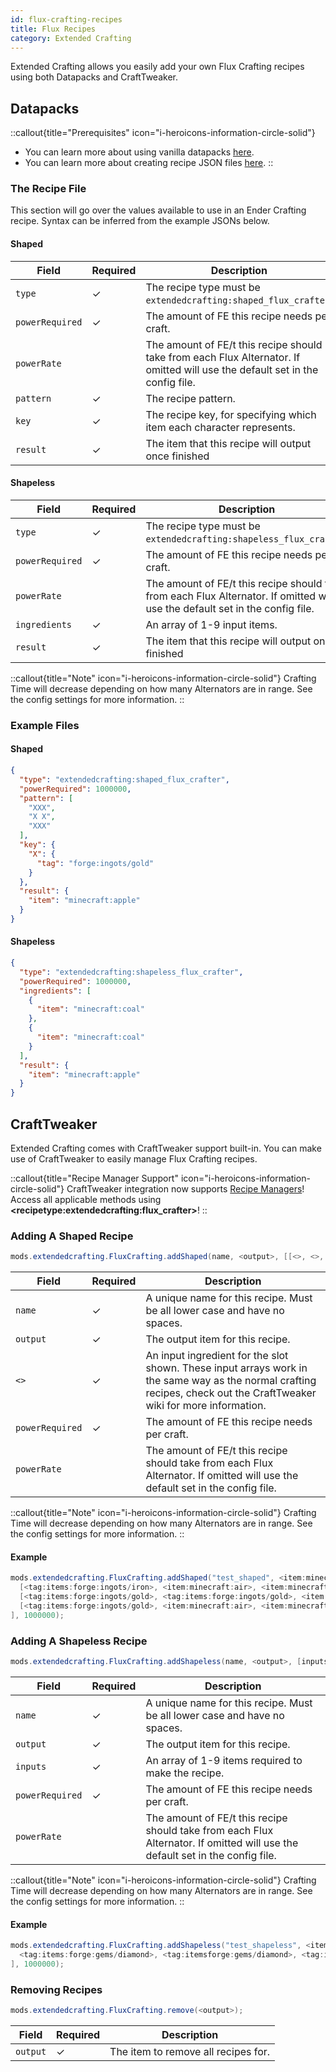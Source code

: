 ```yaml
---
id: flux-crafting-recipes
title: Flux Recipes
category: Extended Crafting
---
```


Extended Crafting allows you easily add your own Flux Crafting recipes using both Datapacks and CraftTweaker.

## Datapacks

::callout{title="Prerequisites" icon="i-heroicons-information-circle-solid"}
- You can learn more about using vanilla datapacks <a href="https://minecraft.gamepedia.com/Data_pack" target="_blank">here</a>.
- You can learn more about creating recipe JSON files <a href="https://minecraft.gamepedia.com/Recipe" target="_blank">here</a>.
::

### The Recipe File

This section will go over the values available to use in an Ender Crafting recipe. Syntax can be inferred from the example JSONs below.

#### Shaped

| Field           | Required | Description                                                                                                                   |
|-----------------|----------|-------------------------------------------------------------------------------------------------------------------------------|
| `type`          | ✓        | The recipe type must be `extendedcrafting:shaped_flux_crafter`.                                                               |
| `powerRequired` | ✓        | The amount of FE this recipe needs per craft.                                                                                 |
| `powerRate`     |          | The amount of FE/t this recipe should take from each Flux Alternator. If omitted will use the default set in the config file. |
| `pattern`       | ✓        | The recipe pattern.                                                                                                           |
| `key`           | ✓        | The recipe key, for specifying which item each character represents.                                                          |
| `result`        | ✓        | The item that this recipe will output once finished                                                                           |

#### Shapeless

| Field           | Required | Description                                                                                                                   |
|-----------------|----------|-------------------------------------------------------------------------------------------------------------------------------|
| `type`          | ✓        | The recipe type must be `extendedcrafting:shapeless_flux_crafter`.                                                            |
| `powerRequired` | ✓        | The amount of FE this recipe needs per craft.                                                                                 |
| `powerRate`     |          | The amount of FE/t this recipe should take from each Flux Alternator. If omitted will use the default set in the config file. |
| `ingredients`   | ✓        | An array of 1-9 input items.                                                                                                  |
| `result`        | ✓        | The item that this recipe will output once finished                                                                           |

::callout{title="Note" icon="i-heroicons-information-circle-solid"}
Crafting Time will decrease depending on how many Alternators are in range. See the config settings for more information.
::

### Example Files
#### Shaped

```json
{
  "type": "extendedcrafting:shaped_flux_crafter",
  "powerRequired": 1000000,
  "pattern": [
    "XXX",
    "X X",
    "XXX"
  ],
  "key": {
    "X": {
      "tag": "forge:ingots/gold"
    }
  },
  "result": {
    "item": "minecraft:apple"
  }
}
```

#### Shapeless

```json
{
  "type": "extendedcrafting:shapeless_flux_crafter",
  "powerRequired": 1000000,
  "ingredients": [
    {
      "item": "minecraft:coal"
    },
    {
      "item": "minecraft:coal"
    }
  ],
  "result": {
    "item": "minecraft:apple"
  }
}
```

## CraftTweaker

Extended Crafting comes with CraftTweaker support built-in. You can make use of CraftTweaker to easily manage Flux Crafting recipes.

::callout{title="Recipe Manager Support" icon="i-heroicons-information-circle-solid"}
CraftTweaker integration now supports <a href="https://docs.blamejared.com/1.20.1/en/tutorial/Recipes/RecipeManagers" target="_blank">Recipe Managers</a>! Access all applicable methods using **\<recipetype:extendedcrafting:flux_crafter\>**!
::

### Adding A Shaped Recipe

```java
mods.extendedcrafting.FluxCrafting.addShaped(name, <output>, [[<>, <>, <>], [<>, <>, <>], [<>, <>, <>]], powerRequired, powerRate);  
```

| Field           | Required | Description                                                                                                                                                           |
|-----------------|----------|-----------------------------------------------------------------------------------------------------------------------------------------------------------------------|
| `name`          | ✓        | A unique name for this recipe. Must be all lower case and have no spaces.                                                                                             |
| `output`        | ✓        | The output item for this recipe.                                                                                                                                      |
| `<>`            | ✓        | An input ingredient for the slot shown. These input arrays work in the same way as the normal crafting recipes, check out the CraftTweaker wiki for more information. |
| `powerRequired` | ✓        | The amount of FE this recipe needs per craft.                                                                                                                         |
| `powerRate`     |          | The amount of FE/t this recipe should take from each Flux Alternator. If omitted will use the default set in the config file.                                         |

::callout{title="Note" icon="i-heroicons-information-circle-solid"}
Crafting Time will decrease depending on how many Alternators are in range. See the config settings for more information.
::

#### Example

```java
mods.extendedcrafting.FluxCrafting.addShaped("test_shaped", <item:minecraft:stick>, [
  [<tag:items:forge:ingots/iron>, <item:minecraft:air>, <item:minecraft:air>], 
  [<tag:items:forge:ingots/gold>, <tag:items:forge:ingots/gold>, <item:minecraft:air>], 
  [<tag:items:forge:ingots/gold>, <item:minecraft:air>, <item:minecraft:air>]
], 1000000);
```

### Adding A Shapeless Recipe

```java
mods.extendedcrafting.FluxCrafting.addShapeless(name, <output>, [inputs], powerRequired, powerRate); 
```

| Field           | Required | Description                                                                                                                   |
|-----------------|----------|-------------------------------------------------------------------------------------------------------------------------------|
| `name`          | ✓        | A unique name for this recipe. Must be all lower case and have no spaces.                                                     |
| `output`        | ✓        | The output item for this recipe.                                                                                              |
| `inputs`        | ✓        | An array of 1-9 items required to make the recipe.                                                                            |
| `powerRequired` | ✓        | The amount of FE this recipe needs per craft.                                                                                 |
| `powerRate`     |          | The amount of FE/t this recipe should take from each Flux Alternator. If omitted will use the default set in the config file. |

::callout{title="Note" icon="i-heroicons-information-circle-solid"}
Crafting Time will decrease depending on how many Alternators are in range. See the config settings for more information.
::

#### Example

```java
mods.extendedcrafting.FluxCrafting.addShapeless("test_shapeless", <item:minecraft:cobblestone>, [
  <tag:items:forge:gems/diamond>, <tag:itemsforge:gems/diamond>, <tag:itemsforge:gems/diamond>, <tag:items:forge:gems/diamond>, <tag:itemsforge:gems/diamond>, <tag:itemsforge:gems/diamond>
], 1000000);
```

### Removing Recipes

```java
mods.extendedcrafting.FluxCrafting.remove(<output>);
```

| Field    | Required | Description                         |
|----------|----------|-------------------------------------|
| `output` | ✓        | The item to remove all recipes for. |

